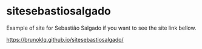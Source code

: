 # sitesebastiosalgado
Example of site for Sebastião Salgado
if you want to see the site link bellow.

https://brunoklq.github.io/sitesebastiosalgado/
